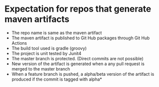 # Expectation for repos that generate maven artifacts
- The repo name is same as the maven artifact
- The maven artifact is published to Git Hub packages through Git Hub Actions
- The build tool used is gradle (groovy)
- The project is unit tested by Junit4
- The master branch is protected. (Direct commits are not possible)
- New version of the artifact is generated when a any pull request is merged to the master branch
- When a feature branch is pushed, a alpha/beta version of the artifact is produced if the commit is tagged with alpha*

